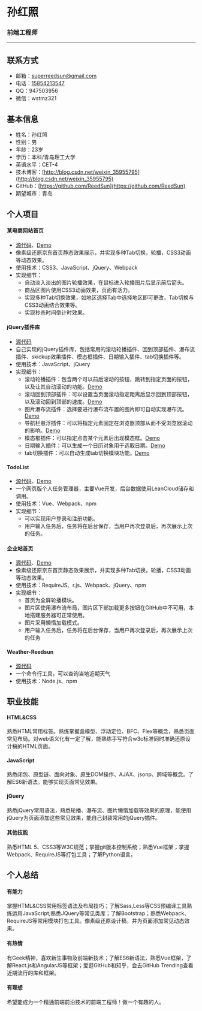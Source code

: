 # 孙红照
### 前端工程师
---
## 联系方式
- 邮箱：[superreedsun@gmail.com](mailto:superreedsun@gmail.com)
- 电话：[15854213547](tel:15854213547)
- QQ：947503956
- 微信：wstmz321

## 基本信息
- 姓名：孙红照
- 性别：男
- 年龄：23岁
- 学历：本科/青岛理工大学
- 英语水平：CET-4
- 技术博客：[http://blog.csdn.net/weixin_35955795](http://blog.csdn.net/weixin_35955795)
- GitHub：[https://github.com/ReedSun](https://github.com/ReedSun)
- 期望城市：青岛

## 个人项目
#### 某电商网站首页
- [源代码](https://github.com/ReedSun/JD-homepage)、[Demo](http://reedsun.coding.me/JD-homepage/)
- 像素级还原京东首页静态效果展示，并实现多种Tab切换，轮播，CSS3动画等动态效果。
- 使用技术：CSS3、JavaScript、jQuery、Webpack
- 实现细节：
    - 自动淡入淡出的图片轮播效果，在鼠标进入轮播图片后显示前后箭头。
    - 商品区图片使用CSS3动画效果，页面有活力。
    - 实现多种Tab切换效果，如地区选择Tab中选择地区即可更改，Tab切换与CSS3动画结合效果等。
    - 实现秒杀时间倒计时效果。

#### jQuery插件库
- [源代码](https://github.com/ReedSun/jQuery-plugin) 
- 自己实现的jQuery插件库，包括常用的滚动轮播插件、回到顶部插件、瀑布流插件、skickup效果插件、模态框插件、日期输入插件、tab切换插件等。
- 使用技术：JavaScript、jQuery
- 实现细节：
    - 滚动轮播插件：包含两个可以前后滚动的按钮，跳转到指定页面的按钮，以及让其自动滚动的功能。[Demo](https://reedsun.github.io/jQuery-plugin/carousel/demo.html)
    - 滚动回到顶部插件：可以设置当页面滚动指定距离后显示回到顶部按钮，以及滚动回到顶部的速度。[Demo](https://reedsun.github.io/jQuery-plugin/gotop/demo.html)
    - 图片瀑布流插件：选择要进行瀑布流布置的图片即可自动实现瀑布流。[Demo](https://reedsun.github.io/jQuery-plugin/waterfall/demo.html)
    - 导航栏悬浮插件：可以将指定元素固定在浏览器顶部从而不受浏览器滚动的影响。[Demo](https://reedsun.github.io/jQuery-plugin/stickup/demo.html)
    - 模态框插件：可以指定点击某个元素后出现模态框。[Demo](https://reedsun.github.io/jQuery-plugin/modal/demo.html)
    - 日期输入插件：可以生成一个日历对象用于选取日期。[Demo](https://reedsun.github.io/jQuery-plugin/datePicker/demo.html)
    - tab切换插件：可以自动生成tab切换模块功能。[Demo](https://reedsun.github.io/jQuery-plugin/tab/demo.html)

#### TodoList
- [源代码](https://github.com/ReedSun/TodoList)、[Demo](http://reedsun.coding.me/TodoList/page.html)
- 一个网页版个人任务管理器，主要Vue开发，后台数据使用LeanCloud储存和调用。
- 使用技术：Vue、Webpack、npm
- 实现细节：
    + 可以实现用户登录和注册功能。
    + 用户输入任务后，任务将在后台保存，当用户再次登录后，再次展示上次的任务。

#### 企业站首页
- [源代码](https://github.com/ReedSun/Typiacl-website-product-page)、[Demo](http://reedsun.coding.me/Typiacl-website-product-page/page2/FC%20Barcelona.html)
- 像素级还原京东首页静态效果展示，并实现多种Tab切换，轮播，CSS3动画等动态效果。
- 使用技术：RequireJS、r.js、Webpack、jQuery、npm
- 实现细节：
    - 首页为全屏轮播模块。
    - 图片区使用瀑布流布局，图片区下部加载更多按钮在GitHub中不可用，本地搭建服务器可正常使用。
    - 图片采用懒惰加载模式。
    - 用户输入任务后，任务将在后台保存，当用户再次登录后，再次展示上次的任务

#### Weather-Reedsun
- [源代码](https://github.com/ReedSun/weather-reedsun)
- 一个命令行工具，可以查询当地近期天气
- 使用技术：Node.js、npm

## 职业技能
#### HTML&CSS
熟悉HTML常用标签。熟练掌握盒模型、浮动定位、BFC、Flex等概念，熟悉页面常见布局。对web语义化有一定了解，能熟练手写符合w3c标准同时准确还原设计稿的HTML页面。
#### JavaScript
熟悉闭包、原型链、面向对象、原生DOM操作、AJAX、jsonp、跨域等概念。了解ES6新语法。能够实现页面常见效果。
#### jQuery
熟悉jQuery常用语法，熟悉轮播、瀑布流、图片懒惰加载等效果的原理，能使用jQuery为页面添加这些常见效果，能自己封装常用的jQuery插件。
#### 其他技能
熟悉HTML 5、CSS3等W3C规范；掌握git版本控制系统；熟悉Vue框架；掌握Webpack、RequireJS等打包工具；了解Python语言。

## 个人总结
#### 有能力
掌握HTML&CSS常用标签语法及布局技巧；了解Sass,Less等CSS预编译工具熟练运用JavaScript;熟悉JQuery等常见类库；了解Bootstrap；熟悉Webpack、RequireJS等常用模块打包工具。像素级还原设计稿，并为页面添加常见动态效果。
#### 有热情
有Geek精神，喜欢新生事物及前端新技术；了解ES6新语法，熟悉Vue框架，了解React.js和AngularJS等框架；爱逛GitHub和知乎，会去GitHub Trending查看近期流行的库和框架。
#### 有理想
希望能成为一个精通前端前沿技术的前端工程师！做一个有趣的人。